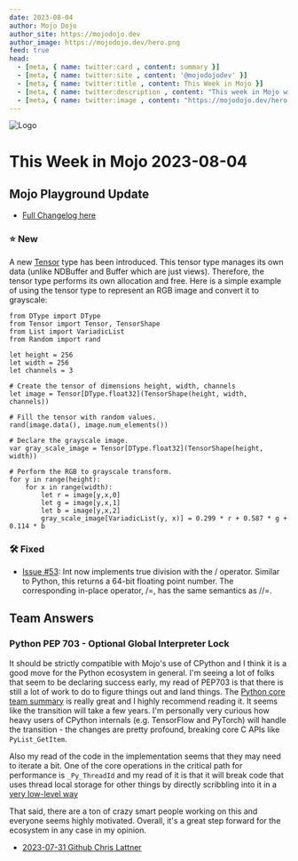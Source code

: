 ```yaml
---
date: 2023-08-04
author: Mojo Dojo
author_site: https://mojodojo.dev
author_image: https://mojodojo.dev/hero.png
feed: true
head:
  - [meta, { name: twitter:card , content: summary }]
  - [meta, { name: twitter:site , content: '@mojodojodev' }]
  - [meta, { name: twitter:title , content: This Week in Mojo }]
  - [meta, { name: twitter:description , content: "This week in Mojo with language updates, community content, and everything else related to Mojo" }]
  - [meta, { name: twitter:image , content: "https://mojodojo.dev/hero.png" }]
---
```


![Logo](/hero.png)

# This Week in Mojo 2023-08-04

## Mojo Playground Update
- [Full Changelog here](https://docs.modular.com/mojo/changelog.html#august-2023)

### ⭐ New
A new [Tensor](https://docs.modular.com/mojo/MojoStdlib/Tensor.html) type has been introduced. This tensor type manages its own data (unlike NDBuffer and Buffer which are just views). Therefore, the tensor type performs its own allocation and free. Here is a simple example of using the tensor type to represent an RGB image and convert it to grayscale:

```mojo
from DType import DType
from Tensor import Tensor, TensorShape
from List import VariadicList
from Random import rand

let height = 256
let width = 256
let channels = 3

# Create the tensor of dimensions height, width, channels
let image = Tensor[DType.float32](TensorShape(height, width, channels))

# Fill the tensor with random values.
rand(image.data(), image.num_elements())

# Declare the grayscale image.
var gray_scale_image = Tensor[DType.float32](TensorShape(height, width))

# Perform the RGB to grayscale transform.
for y in range(height):
    for x in range(width):
        let r = image[y,x,0]
        let g = image[y,x,1]
        let b = image[y,x,2]
        gray_scale_image[VariadicList(y, x)] = 0.299 * r + 0.587 * g + 0.114 * b
```

### 🛠️ Fixed
- [Issue #53](https://github.com/modularml/mojo/issues/53): Int now implements true division with the / operator. Similar to Python, this returns a 64-bit floating point number. The corresponding in-place operator, /=, has the same semantics as //=.

## Team Answers
### Python PEP 703 - Optional Global Interpreter Lock
It should be strictly compatible with Mojo's use of CPython and I think it is a good move for the Python ecosystem in general. I'm seeing a lot of folks that seem to be declaring success early, my read of PEP703 is that there is still a lot of work to do to figure things out and land things. The [Python core team summary](https://discuss.python.org/t/a-steering-council-notice-about-pep-703-making-the-global-interpreter-lock-optional-in-cpython/30474) is really great and I highly recommend reading it. It seems like the transition will take a few years. I'm personally very curious how heavy users of CPython internals (e.g. TensorFlow and PyTorch) will handle the transition - the changes are pretty profound, breaking core C APIs like `PyList_GetItem`.

Also my read of the code in the implementation seems that they may need to iterate a bit. One of the core operations in the critical path for performance is `_Py_ThreadId` and my read of it is that it will break code that uses thread local storage for other things by directly scribbling into it in a [very low-level way](https://github.com/colesbury/nogil/blob/f7e45d6bfbbd48c8d5cf851c116b73b85add9fc6/Include/object.h#L428-L455)

That said, there are a ton of crazy smart people working on this and everyone seems highly motivated. Overall, it's a great step forward for the ecosystem in any case in my opinion.

- [2023-07-31 Github Chris Lattner](https://discord.com/channels/1087530497313357884/1135312969664843846/1135332933805285457)
